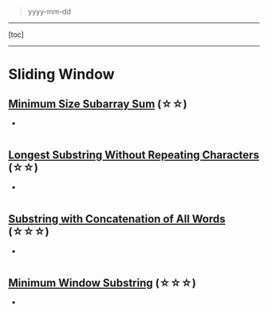 > yyyy-mm-dd

---

[toc]

---

# Sliding Window

## [Minimum Size Subarray Sum](https://leetcode.com/problems/minimum-size-subarray-sum)  (☆☆) ͏

- 

```python

```

## [Longest Substring Without Repeating Characters](https://leetcode.com/problems/longest-substring-without-repeating-characters)  (☆☆) ͏

- 

```python

```

## [Substring with Concatenation of All Words](https://leetcode.com/problems/substring-with-concatenation-of-all-words)  (☆☆☆) ͏

- 

```python

```

## [Minimum Window Substring](https://leetcode.com/problems/minimum-window-substring)  (☆☆☆) ͏

- 

```python

```


